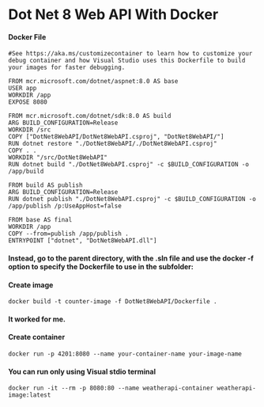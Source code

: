 # Dot Net 8 Web API With Docker

#### Docker File

```
#See https://aka.ms/customizecontainer to learn how to customize your debug container and how Visual Studio uses this Dockerfile to build your images for faster debugging.

FROM mcr.microsoft.com/dotnet/aspnet:8.0 AS base
USER app
WORKDIR /app
EXPOSE 8080

FROM mcr.microsoft.com/dotnet/sdk:8.0 AS build
ARG BUILD_CONFIGURATION=Release
WORKDIR /src
COPY ["DotNet8WebAPI/DotNet8WebAPI.csproj", "DotNet8WebAPI/"]
RUN dotnet restore "./DotNet8WebAPI/./DotNet8WebAPI.csproj"
COPY . .
WORKDIR "/src/DotNet8WebAPI"
RUN dotnet build "./DotNet8WebAPI.csproj" -c $BUILD_CONFIGURATION -o /app/build

FROM build AS publish
ARG BUILD_CONFIGURATION=Release
RUN dotnet publish "./DotNet8WebAPI.csproj" -c $BUILD_CONFIGURATION -o /app/publish /p:UseAppHost=false

FROM base AS final
WORKDIR /app
COPY --from=publish /app/publish .
ENTRYPOINT ["dotnet", "DotNet8WebAPI.dll"]
```

#### Instead, go to the parent directory, with the .sln file and use the docker -f option to specify the Dockerfile to use in the subfolder:
#### Create image
```
docker build -t counter-image -f DotNet8WebAPI/Dockerfile .
```
#### It worked for me.
#### Create container
```
docker run -p 4201:8080 --name your-container-name your-image-name
```
#### You can run only using Visual stdio terminal
```
docker run -it --rm -p 8080:80 --name weatherapi-container weatherapi-image:latest
```
